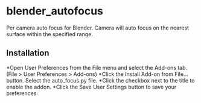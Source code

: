 # blender_autofocus
Per camera auto focus for Blender. Camera will auto focus on the nearest surface within the specified range.

## Installation

*Open User Preferences from the File menu and select the Add-ons tab. (File > User Preferences > Add-ons)
*Click the Install Add-on from File... button. Select the auto_focus.py file.
*Click the checkbox next to the title to enable the addon.
*Click the Save User Settings button to save your preferences.
